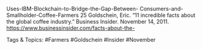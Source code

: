 Uses-IBM-Blockchain-to-Bridge-the-Gap-Between-
Consumers-and-Smallholder-Coffee-Farmers
25  Goldschein, Eric. “11 incredible facts about the global 
coffee industry.” Business Insider. November 14, 2011. 
https://www.businessinsider.com/facts-about-the-

   Tags & Topics:
   #Farmers
   #Goldschein
   #Insider
   #November